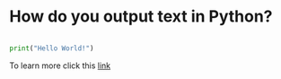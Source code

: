 # How do you output text in Python?
```python

print("Hello World!")
```

To learn more click this [link](tutorials)
